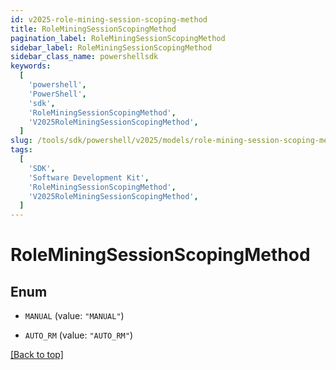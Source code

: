 ```yaml
---
id: v2025-role-mining-session-scoping-method
title: RoleMiningSessionScopingMethod
pagination_label: RoleMiningSessionScopingMethod
sidebar_label: RoleMiningSessionScopingMethod
sidebar_class_name: powershellsdk
keywords:
  [
    'powershell',
    'PowerShell',
    'sdk',
    'RoleMiningSessionScopingMethod',
    'V2025RoleMiningSessionScopingMethod',
  ]
slug: /tools/sdk/powershell/v2025/models/role-mining-session-scoping-method
tags:
  [
    'SDK',
    'Software Development Kit',
    'RoleMiningSessionScopingMethod',
    'V2025RoleMiningSessionScopingMethod',
  ]
---
```


# RoleMiningSessionScopingMethod

## Enum

- `MANUAL` (value: `"MANUAL"`)

- `AUTO_RM` (value: `"AUTO_RM"`)

[[Back to top]](#)
